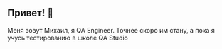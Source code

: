 ## Привет! 👋
Меня зовут Михаил, я QA Engineer.
Точнее скоро им стану, а пока я учусь тестированию в школе QA Studio

<!--
**MikhaiMedvedevQA/MikhaiMedvedevQA** is a ✨ _special_ ✨ repository because its `README.md` (this file) appears on your GitHub profile.

Here are some ideas to get you started:

- 🔭 I’m currently working on ...
- 🌱 I’m currently learning ...
- 👯 I’m looking to collaborate on ...
- 🤔 I’m looking for help with ...
- 💬 Ask me about ...
- 📫 How to reach me: ...
- 😄 Pronouns: ...
- ⚡ Fun fact: ...
-->

